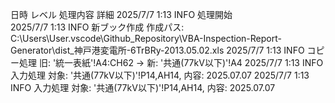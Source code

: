 日時	レベル	処理内容	詳細
2025/7/7 1:13	INFO	処理開始	
2025/7/7 1:13	INFO	新ブック作成	作成パス: C:\Users\User\.vscode\Github_Repository\VBA-Inspection-Report-Generator\dist\_神戸港変電所-6TrBRy-2013.05.02.xls
2025/7/7 1:13	INFO	コピー処理	旧: '統一表紙'!A4:CH62 -> 新: '共通(77kV以下)'!A4
2025/7/7 1:13	INFO	入力処理	対象: '共通(77kV以下)'!P14,AH14, 内容: 2025.07.07
2025/7/7 1:13	INFO	入力処理	対象: '共通(77kV以下)'!P14,AH14, 内容: 2025.07.07
